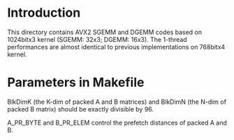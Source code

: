 # Introduction

This directory contains AVX2 SGEMM and DGEMM codes based on 1024bitx3 kernel (SGEMM: 32x3; DGEMM: 16x3). The 1-thread performances are almost identical to previous implementations on 768bitx4 kernel.

# Parameters in Makefile

BlkDimK (the K-dim of packed A and B matrices) and BlkDimN (the N-dim of packed B matrix) should be exactly divisible by 96.

A_PR_BYTE and B_PR_ELEM control the prefetch distances of packed A and B.
